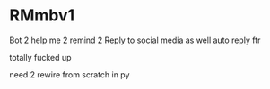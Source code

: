# RMmbv1
Bot 2 help me 2 remind 2 Reply to social media as well auto reply ftr


totally fucked up 

need 2 rewire from scratch in py